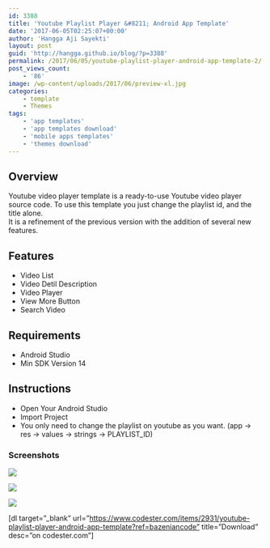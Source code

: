 ```yaml
---
id: 3388
title: 'Youtube Playlist Player &#8211; Android App Template'
date: '2017-06-05T02:25:07+00:00'
author: 'Hangga Aji Sayekti'
layout: post
guid: 'http://hangga.github.io/blog/?p=3388'
permalink: /2017/06/05/youtube-playlist-player-android-app-template-2/
post_views_count:
    - '86'
image: /wp-content/uploads/2017/06/preview-xl.jpg
categories:
    - template
    - Themes
tags:
    - 'app templates'
    - 'app templates download'
    - 'mobile apps templates'
    - 'themes download'
---
```


## Overview

Youtube video player template is a ready-to-use Youtube video player source code. To use this template you just change the playlist id, and the title alone.  
It is a refinement of the previous version with the addition of several new features.

## Features

- Video List
- Video Detil Description
- Video Player
- View More Button
- Search Video

## Requirements

- Android Studio
- Min SDK Version 14

## Instructions

- Open Your Android Studio
- Import Project
- You only need to change the playlist on youtube as you want. (app -&gt; res -&gt; values -&gt; strings -&gt; PLAYLIST\_ID)

### Screenshots

![](https://www.codester.com/static/uploads/items/2931/preview/001.jpg)

![](https://www.codester.com/static/uploads/items/2931/preview/004.jpg)

![](https://www.codester.com/static/uploads/items/2931/preview/005.jpg)

\[dl target=”\_blank” url=”https://www.codester.com/items/2931/youtube-playlist-player-android-app-template?ref=bazeniancode” title=”Download” desc=”on codester.com”\]